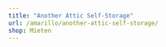 ```yaml
---
title: "Another Attic Self-Storage"
url: /amarillo/another-attic-self-storage/
shop: Mieten
---
```

